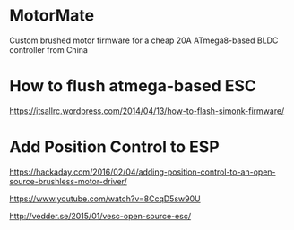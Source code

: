 MotorMate
=========

Custom brushed motor firmware for a cheap 20A ATmega8-based BLDC controller from China

How to flush atmega-based ESC
=============================
https://itsallrc.wordpress.com/2014/04/13/how-to-flash-simonk-firmware/

Add Position Control to ESP
===========================
https://hackaday.com/2016/02/04/adding-position-control-to-an-open-source-brushless-motor-driver/

https://www.youtube.com/watch?v=8CcqD5sw90U

http://vedder.se/2015/01/vesc-open-source-esc/
